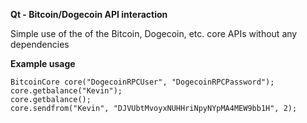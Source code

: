 **Qt - Bitcoin/Dogecoin API interaction**

Simple use of the of the Bitcoin, Dogecoin, etc. core APIs without any dependencies

**Example usage**

    BitcoinCore core("DogecoinRPCUser", "DogecoinRPCPassword");
    core.getbalance("Kevin");
    core.getbalance();
    core.sendfrom("Kevin", "DJVUbtMvoyxNUHHriNpyNYpMA4MEW9bb1H", 2);




